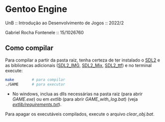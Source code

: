 # Gentoo Engine

UnB :: Introdução ao Desenvolvimento de Jogos :: 2022/2

Gabriel Rocha Fontenele :: 15/1026760

## Como compilar

Para compilar a partir da pasta raiz, tenha certeza de ter instalado o [SDL2](https://www.libsdl.org/download2.0.php) e as bibliotecas adicionais ([SDL2_IMG](https://www.libsdl.org/projects/SDL_image/), [SDL2_Mix](https://www.libsdl.org/projects/SDL_mixer/), [SDL2_ttf](https://www.libsdl.org/projects/SDL_ttf/)) e no terminal execute:
```bash
make        # para compilar
./GAME      # para executar
```

* No windows, inclua as dlls necessárias na pasta raiz (para abrir _GAME.exe_) ou em _extlib_ (para abrir _GAME_with_log.bat_) (veja _[extlib/requirements.txt](extlib/requirements.txt)_).

Para apagar os executáveis compilados, execute o arquivo _clear_obj.bat_.
